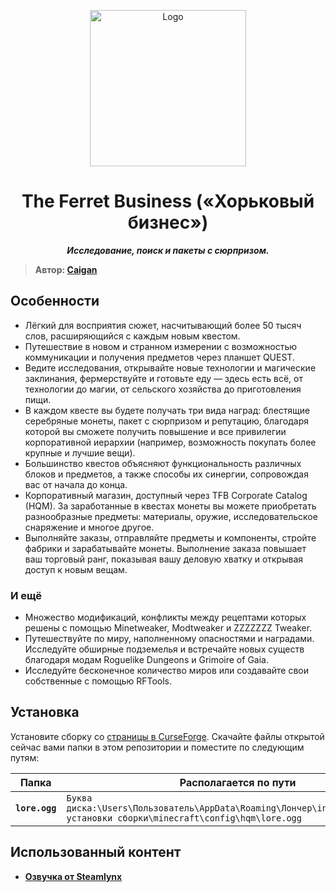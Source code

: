 <p align="center"><img src="https://github.com/RushanM/Minecraft-Mods-Russian-Translation/blob/main/%D0%A0%D0%B0%D0%B7%D0%BD%D0%BE%D0%B5/the_ferret_business.png?raw=true" height="250" alt="Logo"></p>
<h1 align="center">The Ferret Business («Хорьковый бизнес»)</h1>
<p align="center"><b><i>Исследование, поиск и пакеты с сюрпризом.</i></b></p>

> **Автор: [Caigan](https://github.com/CaiganMythFang)**

## Особенности
- Лёгкий для восприятия сюжет, насчитывающий более 50 тысяч слов, расширяющийся с каждым новым квестом.
- Путешествие в новом и странном измерении с возможностью коммуникации и получения предметов через планшет QUEST.
- Ведите исследования, открывайте новые технологии и магические заклинания, фермерствуйте и готовьте еду — здесь есть всё, от технологии до магии, от сельского хозяйства до приготовления пищи.
- В каждом квесте вы будете получать три вида наград: блестящие серебряные монеты, пакет с сюрпризом и репутацию, благодаря которой вы сможете получить повышение и все привилегии корпоративной иерархии (например, возможность покупать более крупные и лучшие вещи).
- Большинство квестов объясняют функциональность различных блоков и предметов, а также способы их синергии, сопровождая вас от начала до конца.
- Корпоративный магазин, доступный через TFB Corporate Catalog (HQM). За заработанные в квестах монеты вы можете приобретать разнообразные предметы: материалы, оружие, исследовательское снаряжение и многое другое.
- Выполняйте заказы, отправляйте предметы и компоненты, стройте фабрики и зарабатывайте монеты. Выполнение заказа повышает ваш торговый ранг, показывая вашу деловую хватку и открывая доступ к новым вещам.
### И ещё
- Множество модификаций, конфликты между рецептами которых решены с помощью Minetweaker, Modtweaker и ZZZZZZZ Tweaker.
- Путешествуйте по миру, наполненному опасностями и наградами. Исследуйте обширные подземелья и встречайте новых существ благодаря модам Roguelike Dungeons и Grimoire of Gaia.
- Исследуйте бесконечное количество миров или создавайте свои собственные с помощью RFTools.

## Установка

Установите сборку со [страницы в CurseForge](https://www.curseforge.com/minecraft/modpacks/the-ferret-business). Скачайте файлы открытой сейчас вами папки в этом репозитории и поместите по следующим путям:

| Папка | Располагается по пути |
| - | - |
| **`lore.ogg`** | `Буква диска:\Users\Пользователь\AppData\Roaming\Лончер\instances\Название установки сборки\minecraft\config\hqm\lore.ogg` |

## Использованный контент

- **[Озвучка от Steamlynx](https://www.youtube.com/watch?v=qq4r3cCpWaI)**